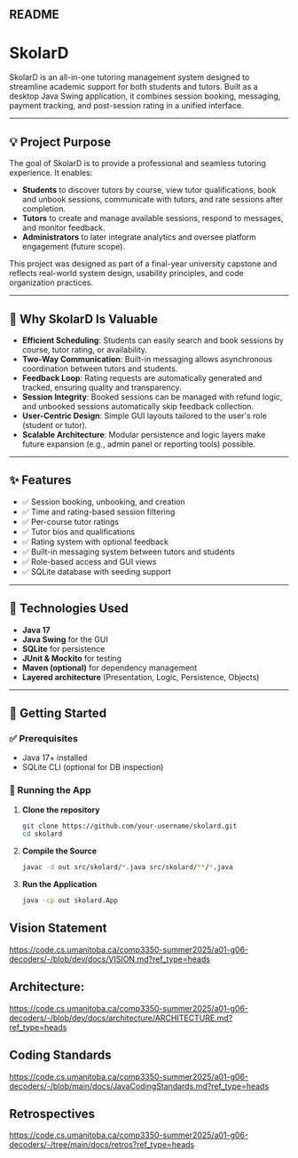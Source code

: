 ## README

# SkolarD

SkolarD is an all-in-one tutoring management system designed to streamline academic support for both students and tutors. Built as a desktop Java Swing application, it combines session booking, messaging, payment tracking, and post-session rating in a unified interface.

---

## 💡 Project Purpose

The goal of SkolarD is to provide a professional and seamless tutoring experience. It enables:

- **Students** to discover tutors by course, view tutor qualifications, book and unbook sessions, communicate with tutors, and rate sessions after completion.
- **Tutors** to create and manage available sessions, respond to messages, and monitor feedback.
- **Administrators** to later integrate analytics and oversee platform engagement (future scope).

This project was designed as part of a final-year university capstone and reflects real-world system design, usability principles, and code organization practices.

---

## 💎 Why SkolarD Is Valuable

- **Efficient Scheduling**: Students can easily search and book sessions by course, tutor rating, or availability.
- **Two-Way Communication**: Built-in messaging allows asynchronous coordination between tutors and students.
- **Feedback Loop**: Rating requests are automatically generated and tracked, ensuring quality and transparency.
- **Session Integrity**: Booked sessions can be managed with refund logic, and unbooked sessions automatically skip feedback collection.
- **User-Centric Design**: Simple GUI layouts tailored to the user's role (student or tutor).
- **Scalable Architecture**: Modular persistence and logic layers make future expansion (e.g., admin panel or reporting tools) possible.

---

## ✨ Features

- ✅ Session booking, unbooking, and creation
- ✅ Time and rating-based session filtering
- ✅ Per-course tutor ratings
- ✅ Tutor bios and qualifications
- ✅ Rating system with optional feedback
- ✅ Built-in messaging system between tutors and students
- ✅ Role-based access and GUI views
- ✅ SQLite database with seeding support

---

## 🧪 Technologies Used

- **Java 17**
- **Java Swing** for the GUI
- **SQLite** for persistence
- **JUnit & Mockito** for testing
- **Maven (optional)** for dependency management
- **Layered architecture** (Presentation, Logic, Persistence, Objects)

---

## 🚀 Getting Started

### ✅ Prerequisites
- Java 17+ installed
- SQLite CLI (optional for DB inspection)

### 🔧 Running the App

1. **Clone the repository**
   ```bash
   git clone https://github.com/your-username/skolard.git
   cd skolard

2. **Compile the Source**
    ```bash
    javac -d out src/skolard/*.java src/skolard/**/*.java

3. **Run the Application**
    ```bash
    java -cp out skolard.App

## Vision Statement
https://code.cs.umanitoba.ca/comp3350-summer2025/a01-g06-decoders/-/blob/dev/docs/VISION.md?ref_type=heads

## Architecture: 
https://code.cs.umanitoba.ca/comp3350-summer2025/a01-g06-decoders/-/blob/dev/docs/architecture/ARCHITECTURE.md?ref_type=heads

## Coding Standards
https://code.cs.umanitoba.ca/comp3350-summer2025/a01-g06-decoders/-/blob/main/docs/JavaCodingStandards.md?ref_type=heads

## Retrospectives
https://code.cs.umanitoba.ca/comp3350-summer2025/a01-g06-decoders/-/tree/main/docs/retros?ref_type=heads

